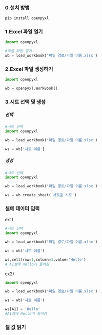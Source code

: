### 0.설치 방벙
```python
pip install openpyxl
```

### 1.Excel 파일 열기
```python
import openpyxl 

#엑셀 파일 열기
wb = load_workbook('파일 경로/파일 이름.xlsx')
```

### 2.Excel 파일 생성하기
```python
import openpyxl 

wb = openpyxl.WorkBook()
```

### 3.시트 선택 및 생성
##### 선택
```python
#시트 선택
import openpyxl

wb = load_workbook('파일 경로/파일 이름.xlsx')

ws = wb['시트 이름']
```

##### 생성
```python
#시트 선택
import openpyxl

wb = load_workbook('파일 경로/파일 이름.xlsx')

ws = wb.create_sheet('새로운 시트')
```


### 셀에 데이터 입력
ex1)
```python
#시트 선택
import openpyxl

wb = load_workbook('파일 경로/파일 이름.xlsx')

ws = wb('시트 이름')

ws,cell(row=1,column=1,value='Hello')
# A1셀에 Hello가 들어감
```

ex2)
```python
import openpyxl

wb = load_workbook('파일 경로/파일 이름.xlsx')

ws = wb('시트 이름')

ws[A1] = 'Hello'
#A1셀에 Hello가 들어감
```

### 셀 값 읽기
